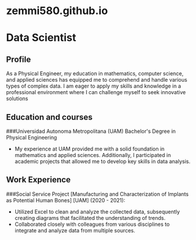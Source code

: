# zemmi580.github.io
# Data Scientist
## Profile

As a Physical Engineer, my education in mathematics, computer science, and applied sciences has equipped me to comprehend and handle various types of complex data. I am eager to apply my skills and knowledge in a professional environment where I can challenge myself to seek innovative solutions

## Education and courses

###Universidad Autonoma Metropolitana (UAM)
Bachelor's Degree in Physical Engineering

- My experience at UAM provided me with a solid foundation in mathematics and applied sciences. Additionally, I participated in academic projects that allowed me to develop key skills in data analysis.

## Work Experience

###Social Service Project [Manufacturing and Characterization of Implants as Potential Human Bones] [UAM] (2020 - 2021):

-	Utilized Excel to clean and analyze the collected data, subsequently creating diagrams that facilitated the understanding of trends.
-	Collaborated closely with colleagues from various disciplines to integrate and analyze data from multiple sources.
